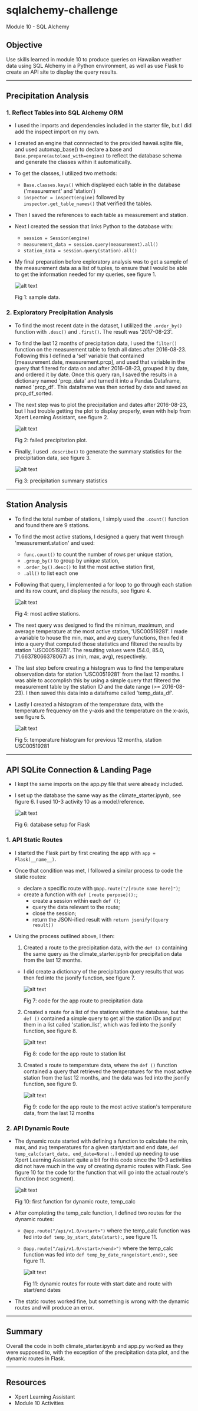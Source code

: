 # sqlalchemy-challenge
Module 10 - SQL Alchemy

## Objective
Use skills learned in module 10 to produce queries on Hawaiian weather data using SQL Alchemy in a Python environment, as well as use Flask to create an API site to display the query results.

--------------------------------------
## Precipitation Analysis
### 1. Reflect Tables into SQL Alchemy ORM
- I used the imports and dependencies included in the starter file, but I did add the inspect import on my own.
- I created an engine that connnected to the provided hawaii.sqlite file, and used automap_base() to declare a base and `Base.prepare(autoload_with=engine)`  to reflect the database schema and generate the classes within it automatically.
- To get the classes, I utilized two methods:
  - `Base.classes.keys()` which displayed each table in the database ('measurement' and 'station')
  - `inspector = inspect(engine)` followed by `inspector.get_table_names()` that verified the tables.
- Then I saved the references to each table as measurement and station.
- Next I created the session that links Python to the database with:
  - `session = Session(engine)`
  - `measurement_data = session.query(measurement).all()`
  - `station_data = session.query(station).all()`
- My final preparation before exploratory analysis was to get a sample of the measurement data as a list of tuples, to ensure that I would be able to get the information needed for my queries, see figure 1.

   ![alt text](SurfsUp/results/01_sample_data.png)

  Fig 1: sample data.

### 2. Exploratory Precipitation Analysis
* To find the most recent date in the dataset, I utililzed the `.order_by()` function with `.desc()` and `.first()`. The result was '2017-08-23'.
* To find the last 12 months of precipitation data, I used the `filter()` function on the measurement table to fetch all dates after 2016-08-23. Following this I defined a 'sel' variable that contained [measurement.date, measurement.prcp], and used that variable in the query that filtered for data on and after 2016-08-23, grouped it by date, and ordered it by date. Once this query ran, I saved the results in a dictionary named 'prcp_data' and turned it into a Pandas Dataframe, named 'prcp_df'. This dataframe was then sorted by date and saved as prcp_df_sorted.
* The next step was to plot the precipitation and dates after 2016-08-23, but I had trouble getting the plot to display properly, even with help from Xpert Learning Assistant, see figure 2.

  ![alt text](SurfsUp/results/02_failed_plot.png)

  Fig 2: failed precipitation plot.

* Finally, I used `.describe()` to generate the summary statistics for the precipitation data, see figure 3.

  ![alt text](SurfsUp/results/03_precip_summ_stats.png)

  Fig 3: precipitation summary statistics
  

------------------------------------------------------
## Station Analysis
* To find the total number of stations, I simply used the `.count()` function and found there are 9 stations.
* To find the most active stations, I designed a query that went through 'measurement.station' and used:
  * `func.count()` to count the number of rows per unique station,
  * `.group_by()` to group by unique station,
  * `.order_by().desc()` to list the most active station first,
  * `.all()` to list each one
* Following that query, I implemented a for loop to go through each station and its row count, and displaey the results, see figure 4.

  ![alt text](SurfsUp/results/04_most_active_stations.png)

  Fig 4: most active stations.

* The next query was designed to find the minimun, maximum, and average temperature at the most active station, 'USC00519281'. I made a variable to house the min, max, and avg query functions, then fed it into a query that computed those statistics and filtered the results by station 'USC00519281'. The resulting values were (54.0, 85.0, 71.66378066378067) as (min, max, avg), respectively.
* The last step before creating a histogram was to find the temperature observation data for station 'USC00519281' from the last 12 months. I was able to accomplish this by using a simple query that filtered the measurement table by the station ID and the date range (>= 2016-08-23). I then saved this data into a dataframe called 'temp_data_df'.
* Lastly I created a histogram of the temperature data, with the temperature frequency on the y-axis and the temperature on the x-axis, see figure 5.

  ![alt text](SurfsUp/results/05_temp_hist.png)

  Fig 5: temperature histogram for previous 12 months, station USC00519281
  

----------------------------------------------
## API SQLite Connection & Landing Page
* I kept the same imports on the app.py file that were already included.
* I set up the database the same way as the climate_starter.ipynb, see figure 6. I used 10-3 activity 10 as a model/reference.

  ![alt text](SurfsUp/results/06_db_setup_flask.png)

  Fig 6: database setup for Flask

### 1. API Static Routes
* I started the Flask part by first creating the app with `app = Flask(__name__)`.
* Once that condition was met, I followed a similar process to code the static routes:
  * declare a specific route with `@app.route("/[route name here]")`;
  * create a function with `def [route purpose]():`;
    * create a session within each `def ()`;
    * query the data relevant to the route;
    * close the session;
    * return the JSON-ified result with `return jsonify([query result])`
      
* Using the process outlined above, I then:
  1. Created a route to the precipitation data, with the `def ()` containing the same query as the climate_starter.ipynb for precipitation data from the last 12 months.
    * I did create a dictionary of the precipitation query results that was then fed into the jsonify function, see figure 7.
   
      ![alt text](SurfsUp/results/07_precip_route.png)

      Fig 7: code for the app route to precipitation data

  2. Created a route for a list of the stations within the database, but the `def ()` contained a simple query to get all the station IDs and put them in a list called 'station_list', which was fed into the jsonify function, see figure 8.
 
     ![alt text](SurfsUp/results/08_station_route.png)

     Fig 8: code for the app route to station list

  3. Created a route to temperature data, where the `def ()` function contained a query that retrieved the temperatures for the most active station from the last 12 months, and the data was fed into the jsonify function, see figure 9.
 
     ![alt text](SurfsUp/results/09_temp_route.png)

     Fig 9: code for the app route to the most active station's temperature data, from the last 12 months
     

### 2. API Dynamic Route
* The dynamic route started with defining a function to calculate the min, max, and avg temperatures for a given start/start and end date, `def temp_calc(start_date, end_date=None):`. I ended up needing to use Xpert Learning Assistant quite a bit for this code since the 10-3 activities did not have much in the way of creating dynamic routes with Flask. See figure 10 for the code for the function that will go into the actual route's function (next segment).

  ![alt text](SurfsUp/results/10_dyn_first_fcn.png)

  Fig 10: first function for dynamic route, temp_calc

* After completing the temp_calc function, I defined two routes for the dynamic routes:
  * `@app.route("/api/v1.0/<start>")` where the temp_calc function was fed into `def temp_by_start_date(start):`, see figure 11.
  * `@app.route("/api/v1.0/<start>/<end>")` where the temp_calc function was fed into `def temp_by_date_range(start,end):`, see figure 11.
 
    ![alt text](SurfsUp/results/11_dyn_routes.png)

    Fig 11: dynamic routes for route with start date and route with start/end dates

* The static routes worked fine, but something is wrong with the dynamic routes and will produce an error.
----------------------------------------
## Summary
Overall the code in both climate_starter.ipynb and app.py worked as they were supposed to, with the exception of the precipitation data plot, and the dynamic routes in Flask.

----------------------------------------
## Resources
* Xpert Learning Assistant
* Module 10 Activities
